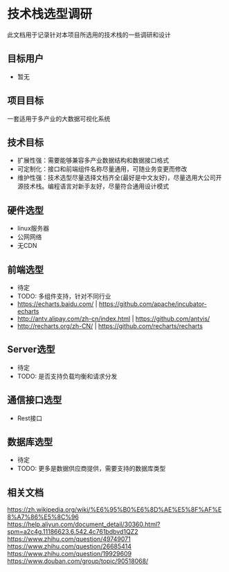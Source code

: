 # 技术栈选型调研
  此文档用于记录针对本项目所选用的技术栈的一些调研和设计
## 目标用户
- 暂无

## 项目目标
  一套适用于多产业的大数据可视化系统

## 技术目标
- 扩展性强：需要能够兼容多产业数据结构和数据接口格式
- 可定制化：接口和前端组件名称尽量通用，可随业务变更而修改
- 维护性强：技术选型尽量选择文档齐全(最好是中文友好)，尽量选用大公司开源技术栈。编程语言对新手友好，尽量符合通用设计模式

## 硬件选型
- linux服务器
- 公网网络
- 无CDN

## 前端选型
- 待定
- TODO: 多组件支持，针对不同行业
- https://echarts.baidu.com/ | https://github.com/apache/incubator-echarts
- http://antv.alipay.com/zh-cn/index.html | https://github.com/antvis/
- http://recharts.org/zh-CN/ | https://github.com/recharts/recharts

## Server选型
- 待定
- TODO: 是否支持负载均衡和请求分发

## 通信接口选型
- Rest接口

## 数据库选型
- 待定
- TODO: 更多是数据供应商提供，需要支持的数据库类型

## 相关文档
https://zh.wikipedia.org/wiki/%E6%95%B0%E6%8D%AE%E5%8F%AF%E8%A7%86%E5%8C%96
https://help.aliyun.com/document_detail/30360.html?spm=a2c4g.11186623.6.542.4c761bdbvd1QZ2
https://www.zhihu.com/question/49749071
https://www.zhihu.com/question/26685414
https://www.zhihu.com/question/19929609
https://www.douban.com/group/topic/90518068/
